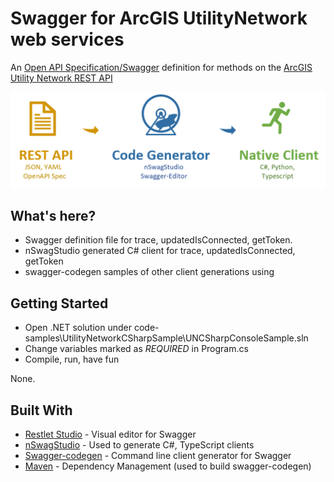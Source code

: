 # Swagger for ArcGIS UtilityNetwork web services

An [Open API Specification/Swagger](https://github.com/OAI/OpenAPI-Specification) definition for  methods on the [ArcGIS Utility Network REST API](https://developers.arcgis.com/rest/services-reference/utility-network-service.htm)

![GetRunning](https://github.com/sspinnovations/utility-network-swagger/blob/master/UtilityNetwork_Rest_To_Client.jpg?raw=true)

## What's here?

* Swagger definition file for trace, updatedIsConnected, getToken. 
* nSwagStudio generated C# client for trace, updatedIsConnected, getToken
* swagger-codegen samples of other client generations using 

## Getting Started

 - Open .NET solution under code-samples\UtilityNetworkCSharpSample\UNCSharpConsoleSample.sln 
 - Change variables marked as *REQUIRED* in Program.cs
 - Compile, run, have fun

None. 

## Built With

* [Restlet Studio](https://restlet.com/modules/studio/) - Visual editor for Swagger
* [nSwagStudio](https://github.com/RSuter/NSwag/wiki/NSwagStudio) - Used to generate C#, TypeScript clients
* [Swagger-codegen](https://github.com/swagger-api/swagger-codegen) - Command line client generator for Swagger
* [Maven](https://maven.apache.org/) - Dependency Management (used to build swagger-codegen)


